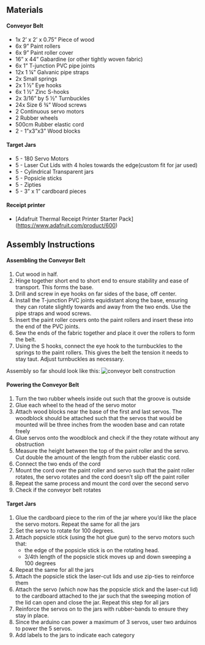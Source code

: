 ## Materials

#### Conveyor Belt

* 1x 2’ x 2’ x 0.75” Piece of wood
* 6x 9” Paint rollers 
* 6x 9” Paint roller cover
* 16” x 44” Gabardine (or other tightly woven fabric)
* 6x 1” T-junction PVC pipe joints
* 12x 1 ¼” Galvanic pipe straps
* 2x Small springs
* 2x 1 ½” Eye hooks
* 6x 1 ½” Zinc S-hooks
* 2x 3/16” by 5 ½” Turnbuckles
* 24x Size 6 ¾” Wood screws
* 2 Continuous servo motors
* 2 Rubber wheels
* 500cm Rubber elastic cord
* 2 - 1”x3”x3” Wood blocks

#### Target Jars 

* 5 - 180 Servo Motors
* 5 - Laser Cut Lids with 4 holes towards the 
edge(custom fit for jar used)
* 5 - Cylindrical Transparent jars 
* 5 - Popsicle sticks
* 5 - Zipties
* 5 - 3” x 1” cardboard pieces

#### Receipt printer

* [Adafruit Thermal Receipt Printer Starter Pack] (https://www.adafruit.com/product/600)

## Assembly Instructions

#### Assembling the Conveyor Belt
1. Cut wood in half. 
2. Hinge together short end to short end to ensure stability and ease of transport. This forms the base.
3. Drill and screw in eye hooks on far sides of the base, off center.
4. Install the T-junction PVC joints equidistant along the base, ensuring they can rotate slightly towards and away from the two ends. Use the pipe straps and wood screws.
5. Insert the paint roller covers onto the paint rollers and insert these into the end of the PVC joints.
6. Sew the ends of the fabric together and place it over the rollers to form the belt.
7. Using the S hooks, connect the eye hook to the turnbuckles to the springs to the paint rollers. This gives the belt the tension it needs to stay taut. Adjust turnbuckles as necessary.

Assembly so far should look like this:
![conveyor belt construction](https://i.imgur.com/halpl3U.jpg "Conveyor Belt Construction")

#### Powering the Conveyor Belt
1. Turn the two rubber wheels inside out such that the groove is outside
2. Glue each wheel to the head of the servo motor
3. Attach wood blocks near the base of  the first and last servos. The woodblock should be attached such that the servos that would be mounted will be three inches from the wooden base and can rotate freely
4. Glue servos onto the woodblock and check if the they rotate without any obstruction
5. Measure the height between the top of the paint roller and the servo. Cut double the amount of the length from the rubber elastic cord. 
6. Connect the two ends of the cord 
7. Mount the cord over the paint roller and servo such that the paint roller rotates, the servo rotates and the cord doesn’t slip off the paint roller
8. Repeat the same process and mount the cord over the second servo 
9. Check if the conveyor belt rotates

#### Target Jars 
1. Glue the cardboard piece to the rim of the jar where you’d like the place the servo motors. Repeat the same for all the jars
2. Set the servo to rotate for 100 degrees.
3. Attach popsicle stick (using the hot glue gun) to the servo motors such that:
    * the edge of the popsicle stick is on the rotating head.
    * 3/4th length of the popsicle stick moves up and down sweeping a 100 degrees
4. Repeat the same for all the jars
5. Attach the popsicle stick the laser-cut lids and use zip-ties to reinforce them
6. Attach the servo (which now has the popsicle stick and the laser-cut lid) to the cardboard attached to the jar such that the sweeping motion of the lid can open and close the jar. Repeat this step for all jars
7. Reinforce the servos on to the jars with rubber-bands to ensure they stay in place.
8. Since the arduino can power a maximum of 3 servos, user two arduinos to power the 5 servos.
9. Add labels to the jars to indicate each category
